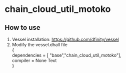 # chain_cloud_util_motoko
## How to use
1.  Vessel installation:  https://github.com/dfinity/vessel  
2.  Modify the vessel.dhall file  
    {  
    dependencies = [ "base","chain_cloud_util_motoko"],  
    compiler = None Text  
    }  




